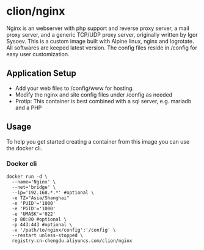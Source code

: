 # clion/nginx
Nginx is an webserver with php support and reverse proxy server, a mail proxy server, and a generic TCP/UDP proxy server, originally written by Igor Sysoev. This is a custom image built with Alpine linux, nginx and logrotate. All softwares are keeped latest version. The config files reside in /config for easy user customization.

## Application Setup
* Add your web files to /config/www for hosting.
* Modify the nginx and site config files under /config as needed
* Protip: This container is best combined with a sql server, e.g. mariadb and a PHP

## Usage
To help you get started creating a container from this image you can use the docker cli.

### Docker cli
```
docker run -d \
  --name='Nginx' \
  --net='bridge' \
  --ip='192.168.*.*' #optional \
  -e TZ="Asia/Shanghai"
  -e 'PUID'='1000'
  -e 'PGID'='1000'
  -e 'UMASK'='022'
  -p 80:80 #optional \
  -p 443:443 #optional \
  -v '/path/to/nginx/config':'/config' \
  --restart unless-stopped \
  registry.cn-chengdu.aliyuncs.com/clion/nginx
```
